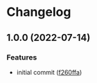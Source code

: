 # Changelog

## 1.0.0 (2022-07-14)


### Features

* initial commit ([f260ffa](https://github.com/telostat/deback/commit/f260ffa601409621ab4ec0a287889a1020e4078c))
